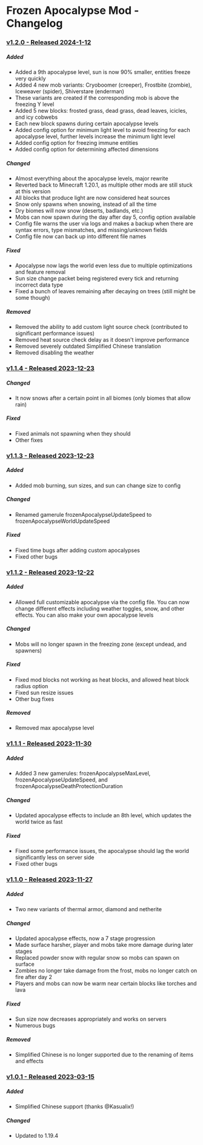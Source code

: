 # Frozen Apocalypse Mod - Changelog

### <ins>v1.2.0 - Released 2024-1-12</ins>

##### Added
- Added a 9th apocalypse level, sun is now 90% smaller, entities freeze very quickly
- Added 4 new mob variants: Cryoboomer (creeper), Frostbite (zombie), Iceweaver (spider), Shiverstare (enderman)
- These variants are created if the corresponding mob is above the freezing Y level
- Added 5 new blocks: frosted grass, dead grass, dead leaves, icicles, and icy cobwebs
- Each new block spawns during certain apocalypse levels
- Added config option for minimum light level to avoid freezing for each apocalypse level, further levels increase the minimum light level
- Added config option for freezing immune entities
- Added config option for determining affected dimensions

##### Changed
- Almost everything about the apocalypse levels, major rewrite
- Reverted back to Minecraft 1.20.1, as multiple other mods are still stuck at this version
- All blocks that produce light are now considered heat sources
- Snow only spawns when snowing, instead of all the time
- Dry biomes will now snow (deserts, badlands, etc.)
- Mobs can now spawn during the day after day 5, config option available
- Config file warns the user via logs and makes a backup when there are syntax errors, type mismatches, and missing/unknown fields
- Config file now can back up into different file names

##### Fixed
- Apocalypse now lags the world even less due to multiple optimizations and feature removal
- Sun size change packet being registered every tick and returning incorrect data type
- Fixed a bunch of leaves remaining after decaying on trees (still might be some though)

##### Removed
- Removed the ability to add custom light source check (contributed to significant performance issues)
- Removed heat source check delay as it doesn't improve performance
- Removed severely outdated Simplified Chinese translation
- Removed disabling the weather

### <ins>v1.1.4 - Released 2023-12-23</ins>

##### Changed
- It now snows after a certain point in all biomes (only biomes that allow rain)

##### Fixed
- Fixed animals not spawning when they should
- Other fixes

### <ins>v1.1.3 - Released 2023-12-23</ins>

##### Added
- Added mob burning, sun sizes, and sun can change size to config

##### Changed
- Renamed gamerule frozenApocalypseUpdateSpeed to frozenApocalypseWorldUpdateSpeed

##### Fixed
- Fixed time bugs after adding custom apocalypses
- Fixed other bugs


### <ins>v1.1.2 - Released 2023-12-22</ins>

##### Added
- Allowed full customizable apocalypse via the config file. You can now change different effects including weather toggles, snow, and other effects. You can also make your own apocalypse levels

##### Changed
- Mobs will no longer spawn in the freezing zone (except undead, and spawners)

##### Fixed
- Fixed mod blocks not working as heat blocks, and allowed heat block radius option
- Fixed sun resize issues
- Other bug fixes

##### Removed
- Removed max apocalypse level


### <ins>v1.1.1 - Released 2023-11-30</ins>

##### Added
- Added 3 new gamerules: frozenApocalypseMaxLevel, frozenApocalypseUpdateSpeed, and frozenApocalypseDeathProtectionDuration

##### Changed
- Updated apocalypse effects to include an 8th level, which updates the world twice as fast

##### Fixed
- Fixed some performance issues, the apocalypse should lag the world significantly less on server side
- Fixed other bugs


### <ins>v1.1.0 - Released 2023-11-27</ins>


##### Added
- Two new variants of thermal armor, diamond and netherite

##### Changed
- Updated apocalypse effects, now a 7 stage progression
- Made surface harsher, player and mobs take more damage during later stages
- Replaced powder snow with regular snow so mobs can spawn on surface
- Zombies no longer take damage from the frost, mobs no longer catch on fire after day 2
- Players and mobs can now be warm near certain blocks like torches and lava

##### Fixed
- Sun size now decreases appropriately and works on servers
- Numerous bugs

##### Removed
- Simplified Chinese is no longer supported due to the renaming of items and effects

### <ins>v1.0.1 - Released 2023-03-15</ins>

##### Added
- Simplified Chinese support (thanks @Kasualix!)

##### Changed
- Updated to 1.19.4
